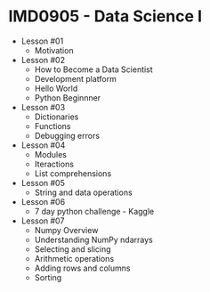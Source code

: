 # IMD0905 - Data Science I

- Lesson #01 
	- Motivation
- Lesson #02
	- How to Become a Data Scientist
	- Development platform
	- Hello World
	- Python Beginnner 
- Lesson #03
	- Dictionaries
	- Functions
	- Debugging errors
- Lesson #04
	- Modules
	- Iteractions
	- List comprehensions
- Lesson #05
	- String and data operations
- Lesson #06
	- 7 day python challenge - Kaggle
- Lesson #07
	- Numpy Overview
	- Understanding NumPy ndarrays
	- Selecting and slicing
	- Arithmetic operations
	- Adding rows and columns
	- Sorting

